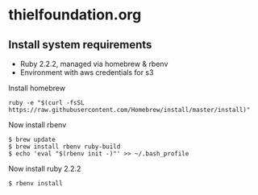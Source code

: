 # thielfoundation.org

## Install system requirements
- Ruby 2.2.2, managed via homebrew & rbenv
- Environment with aws credentials for s3


Install homebrew

`ruby -e "$(curl -fsSL https://raw.githubusercontent.com/Homebrew/install/master/install)"`

Now install rbenv
```
$ brew update
$ brew install rbenv ruby-build
$ echo 'eval "$(rbenv init -)"' >> ~/.bash_profile
```

Now install ruby 2.2.2
```
$ rbenv install
```


